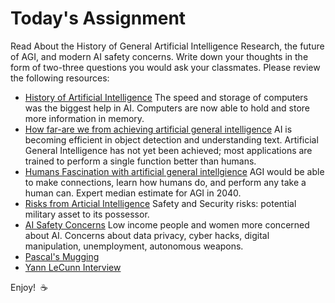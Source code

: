 # Today's Assignment

Read About the History of General Artificial Intelligence Research, the future of AGI, and modern AI safety concerns. Write down your thoughts in the form of two-three questions you would ask your classmates. Please review the following resources:

* [History of Artificial Intelligence](http://sitn.hms.harvard.edu/flash/2017/history-artificial-intelligence/)
The speed and storage of computers was the biggest help in AI. Computers are now able to hold and store more information in memory.
* [How far-are we from achieving artificial general intelligence](https://www.forbes.com/sites/cognitiveworld/2019/06/10/how-far-are-we-from-achieving-artificial-general-intelligence/#e8aa1876dc4d)
AI is becoming efficient in object detection and understanding text. Artificial General Intelligence has not yet been achieved; most applications are trained to perform a single function better than humans. 
* [Humans Fascination with artificial general intellgience](https://www.informationweek.com/big-data/ai-machine-learning/humans-fascination-with-artificial-general-intelligence/a/d-id/1334885) 
AGI would be able to make connections, learn how humans do, and perform any take a human can. Expert median estimate for AGI in 2040.
* [Risks from Articial Intelligence](https://www.cser.ac.uk/research/risks-from-artificial-intelligence/) 
Safety and Security risks: potential military asset to its possessor.
* [AI Safety Concerns](https://www.vox.com/future-perfect/2019/1/9/18174081/fhi-govai-ai-safety-american-public-worried-ai-catastrophe)
Low income people and women more concerned about AI. Concerns about data privacy, cyber hacks, digital manipulation, unemployment, autonomous weapons. 
* [Pascal's Mugging](https://www.youtube.com/watch?v=JRuNA2eK7w0)
* [Yann LeCunn Interview](https://www.youtube.com/watch?v=SGSOCuByo24)

Enjoy!  :coffee:
